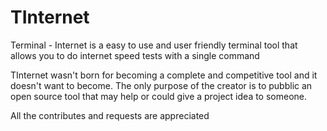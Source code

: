 # TInternet
Terminal - Internet is a easy to use and user friendly terminal tool that allows you to do internet speed tests with a single command

TInternet wasn't born for becoming a complete and competitive tool and it doesn't want to become. The only purpose of the creator is to pubblic an open source tool that may help or could give a project idea to someone. 

All the contributes and requests are appreciated

